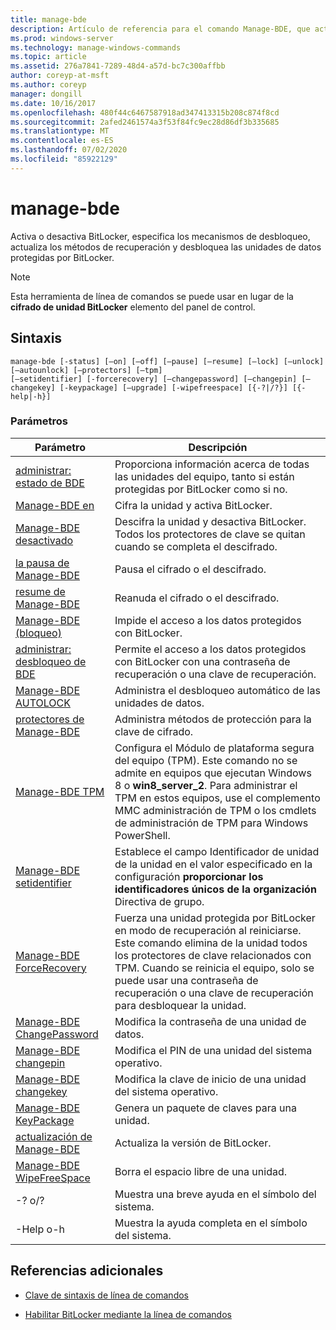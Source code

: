 ```yaml
---
title: manage-bde
description: Artículo de referencia para el comando Manage-BDE, que activa o desactiva BitLocker, especifica los mecanismos de desbloqueo, actualiza los métodos de recuperación y desbloquea las unidades de datos protegidas por BitLocker.
ms.prod: windows-server
ms.technology: manage-windows-commands
ms.topic: article
ms.assetid: 276a7841-7289-48d4-a57d-bc7c300affbb
author: coreyp-at-msft
ms.author: coreyp
manager: dongill
ms.date: 10/16/2017
ms.openlocfilehash: 480f44c6467587918ad347413315b208c874f8cd
ms.sourcegitcommit: 2afed2461574a3f53f84fc9ec28d86df3b335685
ms.translationtype: MT
ms.contentlocale: es-ES
ms.lasthandoff: 07/02/2020
ms.locfileid: "85922129"
---
```

# <a name="manage-bde"></a>manage-bde

Activa o desactiva BitLocker, especifica los mecanismos de desbloqueo, actualiza los métodos de recuperación y desbloquea las unidades de datos protegidas por BitLocker.

> [!NOTE]
> Esta herramienta de línea de comandos se puede usar en lugar de la **cifrado de unidad BitLocker** elemento del panel de control.

## <a name="syntax"></a>Sintaxis

```
manage-bde [-status] [–on] [–off] [–pause] [–resume] [–lock] [–unlock] [–autounlock] [–protectors] [–tpm]
[–setidentifier] [-forcerecovery] [–changepassword] [–changepin] [–changekey] [-keypackage] [–upgrade] [-wipefreespace] [{-?|/?}] [{-help|-h}]
```

### <a name="parameters"></a>Parámetros

| Parámetro | Descripción |
| --------- |------------ |
| [administrar: estado de BDE](manage-bde-status.md) | Proporciona información acerca de todas las unidades del equipo, tanto si están protegidas por BitLocker como si no. |
| [Manage-BDE en](manage-bde-on.md) | Cifra la unidad y activa BitLocker. |
| [Manage-BDE desactivado](manage-bde-off.md) | Descifra la unidad y desactiva BitLocker. Todos los protectores de clave se quitan cuando se completa el descifrado. |
| [la pausa de Manage-BDE](manage-bde-pause.md) | Pausa el cifrado o el descifrado. |
| [resume de Manage-BDE](manage-bde-resume.md) | Reanuda el cifrado o el descifrado. |
| [Manage-BDE (bloqueo)](manage-bde-lock.md) | Impide el acceso a los datos protegidos con BitLocker. |
| [administrar: desbloqueo de BDE](manage-bde-unlock.md) | Permite el acceso a los datos protegidos con BitLocker con una contraseña de recuperación o una clave de recuperación. |
| [Manage-BDE AUTOLOCK](manage-bde-autounlock.md) | Administra el desbloqueo automático de las unidades de datos. |
| [protectores de Manage-BDE](manage-bde-protectors.md) | Administra métodos de protección para la clave de cifrado. |
| [Manage-BDE TPM](manage-bde-tpm.md) | Configura el Módulo de plataforma segura del equipo (TPM). Este comando no se admite en equipos que ejecutan Windows 8 o **win8_server_2**. Para administrar el TPM en estos equipos, use el complemento MMC administración de TPM o los cmdlets de administración de TPM para Windows PowerShell. |
| [Manage-BDE setidentifier](manage-bde-setidentifier.md)   | Establece el campo Identificador de unidad de la unidad en el valor especificado en la configuración **proporcionar los identificadores únicos de la organización** Directiva de grupo. |
| [Manage-BDE ForceRecovery](manage-bde-forcerecovery.md) | Fuerza una unidad protegida por BitLocker en modo de recuperación al reiniciarse. Este comando elimina de la unidad todos los protectores de clave relacionados con TPM. Cuando se reinicia el equipo, solo se puede usar una contraseña de recuperación o una clave de recuperación para desbloquear la unidad. |
| [Manage-BDE ChangePassword](manage-bde-changepassword.md) | Modifica la contraseña de una unidad de datos. |
| [Manage-BDE changepin](manage-bde-changepin.md) | Modifica el PIN de una unidad del sistema operativo. |
| [Manage-BDE changekey](manage-bde-changekey.md) | Modifica la clave de inicio de una unidad del sistema operativo. |
| [Manage-BDE KeyPackage](manage-bde-keypackage.md) | Genera un paquete de claves para una unidad. |
| [actualización de Manage-BDE](manage-bde-upgrade.md) | Actualiza la versión de BitLocker. |
| [Manage-BDE WipeFreeSpace](manage-bde-wipefreespace.md) | Borra el espacio libre de una unidad. |
| -? o/? | Muestra una breve ayuda en el símbolo del sistema. |
| -Help o-h | Muestra la ayuda completa en el símbolo del sistema. |

## <a name="additional-references"></a>Referencias adicionales

- [Clave de sintaxis de línea de comandos](command-line-syntax-key.md)

- [Habilitar BitLocker mediante la línea de comandos](https://technet.microsoft.com/library/dd894351(v=ws.10).aspx)
